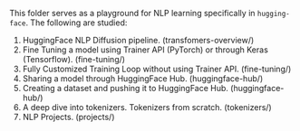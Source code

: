 This folder serves as a playground for NLP learning specifically in `hugging-face`. The following are studied:
1. HuggingFace NLP Diffusion pipeline. (transfomers-overview/)
2. Fine Tuning a model using Trainer API (PyTorch) or through Keras (Tensorflow). (fine-tuning/)
3. Fully Customized Training Loop without using Trainer API. (fine-tuning/)
4. Sharing a model through HuggingFace Hub. (huggingface-hub/)
5. Creating a dataset and pushing it to HuggingFace Hub. (huggingface-hub/)
6. A deep dive into tokenizers. Tokenizers from scratch. (tokenizers/)
7. NLP Projects. (projects/)
